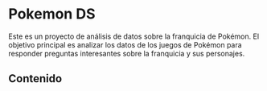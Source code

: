 # Pokemon DS

Este es un proyecto de análisis de datos sobre la franquicia de Pokémon. El objetivo principal es analizar los datos de los juegos de Pokémon para responder preguntas interesantes sobre la franquicia y sus personajes.

## Contenido

